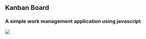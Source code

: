 ## Kanban Board

### A simple work management application using javascript

<img src="https://github.com/rohanSoni2033/Kanban-board/blob/master/kanban_board.jpg">
